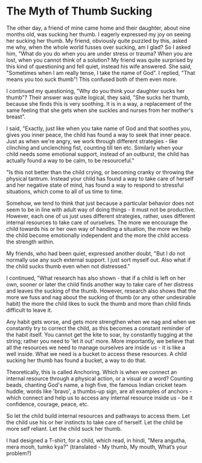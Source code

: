The Myth of Thumb Sucking
=========================
                    
The other day, a friend of mine came home and their daughter, about nine months old, was sucking her thumb. I eagerly expressed my joy on seeing her sucking her thumb. My friend, obviously quite puzzled by this, asked me why, when the whole world fusses over sucking, am I glad? So I asked him, "What do you do when you are under stress or trauma? When you are lost, when you cannot think of a solution? My friend was quite surprised by this kind of questioning and fell quiet, instead his wife answered. She said, "Sometimes when I am really tense, I take the name of God". I replied, "That means you too suck thumb"! This confused both of them even more.

I continued my questioning, "Why do you think your daughter sucks her thumb"? Their answer was quite logical, they said, "She sucks her thumb, because she finds this is very soothing. It is in a way, a replacement of the same feeling that she gets when she suckles and nurses from her mother's breast".

I said, "Exactly, just like when you take name of God and that soothes you, gives you inner peace, the child has found a way to seek that inner peace. Just as when we're angry, we work through different strategies - like clinching and unclenching fist, counting till ten etc. Similarly when your child needs some emotional support, instead of an outburst, the child has actually found a way to be calm, to be resourceful."

"Is this not better than the child crying, or becoming cranky or throwing the physical tantrum. Instead your child has found a way to take care of herself and her negative state of mind, has found a way to respond to stressful situations, which come to all of us time to time.

Somehow, we tend to think that just because a particular behavior does not seem to be in line with adult way of doing things - it must not be productive. However, each one of us just uses different strategies, rather, uses different internal resources to take care of ourselves. The more we encourage the child towards his or her own way of handling a situation, the more we help the child become emotionally independent and the more the child access the strength within. 

My friends, who had been quiet, expressed another doubt, "But I do not normally use any such external support. I just sort myself out. Also what if the child sucks thumb even when not distressed."

I continued, "What research has also shown - that if a child is left on her own, sooner or later the child finds another way to take care of her distress and leaves the sucking of the thumb. However, research also shows that the more we fuss and nag about the sucking of thumb (or any other undesirable habit) the more the child likes to suck the thumb and more than child finds difficult to leave it.

Any habit gets worse, and gets more strengthen when we nag and when we constantly try to correct the child, as this becomes a constant reminder of the habit itself. You cannot get the kite to soar, by constantly tugging at the string; rather you need to 'let it out' more. More importantly, we believe that all the resources we need to manage ourselves are inside us - it is like a well inside. What we need is a bucket to access these resources. A child sucking her thumb has found a bucket, a way to do that.

Theoretically, this is called Anchoring. Which is when we connect an internal resource through a physical action, or a visual or a word? Counting beads, chanting God's name, a high five, the famous Indian cricket team huddle, words like 'bravo', a thumbs-up sign, are all examples of anchors - which connect and help us to access any internal resource inside us - be it confidence, courage, peace, etc.

So let the child build internal resources and pathways to access them. Let the child use his or her instincts to take care of herself. Let the child be more self reliant. Let the child suck her thumb.

I had designed a T-shirt, for a child, which read, in hindi, "Mera angutha, mera mooh, tumko kya?" (translated - My thumb, My mouth, What’s your problem?)
